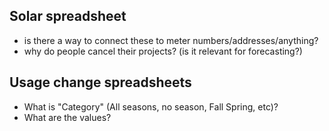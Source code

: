 ## Solar spreadsheet
- is there a way to connect these to meter numbers/addresses/anything?
- why do people cancel their projects? (is it relevant for forecasting?)

## Usage change spreadsheets
- What is "Category" (All seasons, no season, Fall Spring, etc)?
- What are the values?
